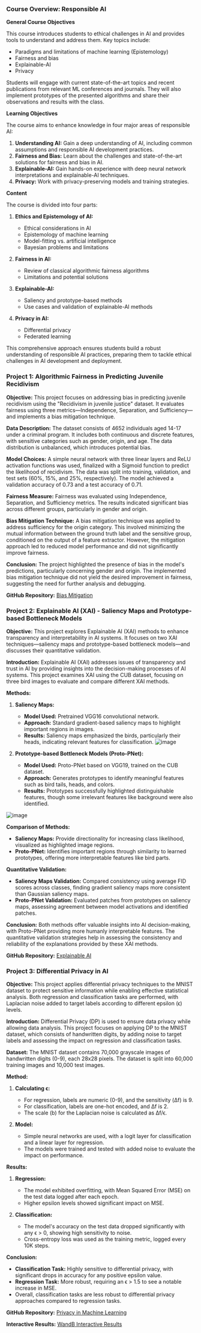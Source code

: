 ### Course Overview: Responsible AI

**General Course Objectives**

This course introduces students to ethical challenges in AI and provides tools to understand and address them. Key topics include:

- Paradigms and limitations of machine learning (Epistemology)
- Fairness and bias
- Explainable-AI
- Privacy

Students will engage with current state-of-the-art topics and recent publications from relevant ML conferences and journals. They will also implement prototypes of the presented algorithms and share their observations and results with the class.

**Learning Objectives**

The course aims to enhance knowledge in four major areas of responsible AI:

1. **Understanding AI:** Gain a deep understanding of AI, including common assumptions and responsible AI development practices.
2. **Fairness and Bias:** Learn about the challenges and state-of-the-art solutions for fairness and bias in AI.
3. **Explainable-AI:** Gain hands-on experience with deep neural network interpretations and explainable-AI techniques.
4. **Privacy:** Work with privacy-preserving models and training strategies.

**Content**

The course is divided into four parts:

1. **Ethics and Epistemology of AI:**
   - Ethical considerations in AI
   - Epistemology of machine learning
   - Model-fitting vs. artificial intelligence
   - Bayesian problems and limitations

2. **Fairness in AI:**
   - Review of classical algorithmic fairness algorithms
   - Limitations and potential solutions

3. **Explainable-AI:**
   - Saliency and prototype-based methods
   - Use cases and validation of explainable-AI methods

4. **Privacy in AI:**
   - Differential privacy
   - Federated learning

This comprehensive approach ensures students build a robust understanding of responsible AI practices, preparing them to tackle ethical challenges in AI development and deployment.


### Project 1: Algorithmic Fairness in Predicting Juvenile Recidivism

**Objective:**
This project focuses on addressing bias in predicting juvenile recidivism using the "Recidivism in juvenile justice" dataset. It evaluates fairness using three metrics—Independence, Separation, and Sufficiency—and implements a bias mitigation technique.

**Data Description:**
The dataset consists of 4652 individuals aged 14-17 under a criminal program. It includes both continuous and discrete features, with sensitive categories such as gender, origin, and age. The data distribution is unbalanced, which introduces potential bias.

**Model Choices:**
A simple neural network with three linear layers and ReLU activation functions was used, finalized with a Sigmoid function to predict the likelihood of recidivism. The data was split into training, validation, and test sets (60%, 15%, and 25%, respectively). The model achieved a validation accuracy of 0.73 and a test accuracy of 0.71.

**Fairness Measure:**
Fairness was evaluated using Independence, Separation, and Sufficiency metrics. The results indicated significant bias across different groups, particularly in gender and origin.

**Bias Mitigation Technique:**
A bias mitigation technique was applied to address sufficiency for the origin category. This involved minimizing the mutual information between the ground truth label and the sensitive group, conditioned on the output of a feature extractor. However, the mitigation approach led to reduced model performance and did not significantly improve fairness.

**Conclusion:**
The project highlighted the presence of bias in the model's predictions, particularly concerning gender and origin. The implemented bias mitigation technique did not yield the desired improvement in fairness, suggesting the need for further analysis and debugging.

**GitHub Repository:** [Bias Mitigation](https://github.com/DrJupiter/Responsible-Ai-1)

### Project 2: Explainable AI (XAI) - Saliency Maps and Prototype-based Bottleneck Models

**Objective:**
This project explores Explainable AI (XAI) methods to enhance transparency and interpretability in AI systems. It focuses on two XAI techniques—saliency maps and prototype-based bottleneck models—and discusses their quantitative validation.

**Introduction:**
Explainable AI (XAI) addresses issues of transparency and trust in AI by providing insights into the decision-making processes of AI systems. This project examines XAI using the CUB dataset, focusing on three bird images to evaluate and compare different XAI methods.

**Methods:**

1. **Saliency Maps:**
   - **Model Used:** Pretrained VGG16 convolutional network.
   - **Approach:** Standard gradient-based saliency maps to highlight important regions in images.
   - **Results:** Saliency maps emphasized the birds, particularly their heads, indicating relevant features for classification.
![image](https://github.com/user-attachments/assets/0031133e-b028-4236-8406-6d4807f7b0ec)


2. **Prototype-based Bottleneck Models (Proto-PNet):**
   - **Model Used:** Proto-PNet based on VGG19, trained on the CUB dataset.
   - **Approach:** Generates prototypes to identify meaningful features such as bird tails, heads, and colors.
   - **Results:** Prototypes successfully highlighted distinguishable features, though some irrelevant features like background were also identified.
  
![image](https://github.com/user-attachments/assets/6b53363f-6a9f-4e24-8d4a-f378103ad096)

**Comparison of Methods:**
- **Saliency Maps:** Provide directionality for increasing class likelihood, visualized as highlighted image regions.
- **Proto-PNet:** Identifies important regions through similarity to learned prototypes, offering more interpretable features like bird parts.

**Quantitative Validation:**
- **Saliency Maps Validation:** Compared consistency using average FID scores across classes, finding gradient saliency maps more consistent than Gaussian saliency maps.
- **Proto-PNet Validation:** Evaluated patches from prototypes on saliency maps, assessing agreement between model activations and identified patches.

**Conclusion:**
Both methods offer valuable insights into AI decision-making, with Proto-PNet providing more humanly interpretable features. The quantitative validation strategies help in assessing the consistency and reliability of the explanations provided by these XAI methods.

**GitHub Repository:** [Explainable AI](https://github.com/DrJupiter/2ResponsibleAI)
### Project 3: Differential Privacy in AI

**Objective:**
This project applies differential privacy techniques to the MNIST dataset to protect sensitive information while enabling effective statistical analysis. Both regression and classification tasks are performed, with Laplacian noise added to target labels according to different epsilon (ϵ) levels.

**Introduction:**
Differential Privacy (DP) is used to ensure data privacy while allowing data analysis. This project focuses on applying DP to the MNIST dataset, which consists of handwritten digits, by adding noise to target labels and assessing the impact on regression and classification tasks.

**Dataset:**
The MNIST dataset contains 70,000 grayscale images of handwritten digits (0-9), each 28x28 pixels. The dataset is split into 60,000 training images and 10,000 test images.

**Method:**
1. **Calculating ϵ:**
   - For regression, labels are numeric (0-9), and the sensitivity (Δf) is 9.
   - For classification, labels are one-hot encoded, and Δf is 2.
   - The scale (b) for the Laplacian noise is calculated as Δf/ϵ.

2. **Model:**
   - Simple neural networks are used, with a logit layer for classification and a linear layer for regression.
   - The models were trained and tested with added noise to evaluate the impact on performance.

**Results:**
1. **Regression:**
   - The model exhibited overfitting, with Mean Squared Error (MSE) on the test data logged after each epoch.
   - Higher epsilon levels showed significant impact on MSE.

2. **Classification:**
   - The model's accuracy on the test data dropped significantly with any ϵ > 0, showing high sensitivity to noise.
   - Cross-entropy loss was used as the training metric, logged every 10K steps.

**Conclusion:**
- **Classification Task:** Highly sensitive to differential privacy, with significant drops in accuracy for any positive epsilon value.
- **Regression Task:** More robust, requiring an ϵ > 1.5 to see a notable increase in MSE.
- Overall, classification tasks are less robust to differential privacy approaches compared to regression tasks.

**GitHub Repository:** [Privacy in Machine Learning](https://github.com/DrJupiter/Responsible-3)

**Interactive Results:** [WandB Interactive Results](https://wandb.ai/klausjupiter/responsibleai-3)
